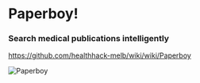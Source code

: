 
# Paperboy!

### Search medical publications intelligently

https://github.com/healthhack-melb/wiki/wiki/Paperboy

<img src="http://sordina.binaries.s3.amazonaws.com/Paperboy-d7.jpg" alt="Paperboy" />
